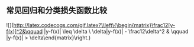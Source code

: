 ## 常见回归和分类损失函数比较
![](http://latex.codecogs.com/gif.latex?\\left\{\begin{matrix}\frac12[y-f(x)]^2&\qquad |y-f(x)| \leq \delta \\ \delta|y-f(x)| - \frac12\delta^2 & \qquad |y-f(x)| > \delta\end{matrix}\right.)
